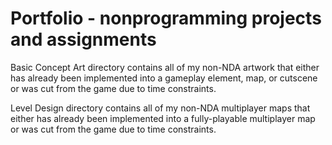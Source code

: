 # Portfolio - nonprogramming projects and assignments

Basic Concept Art directory contains all of my non-NDA artwork that either has already been implemented into a gameplay element, map, or
cutscene or was cut from the game due to time constraints.

Level Design directory contains all of my non-NDA multiplayer maps that either has already been implemented into a fully-playable
multiplayer map or was cut from the game due to time constraints.

